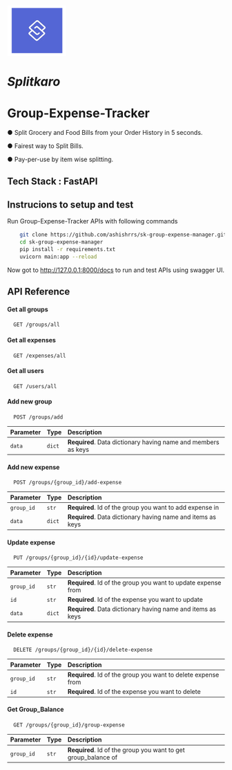 ![alt text](https://github.com/ashishrrs/sk-group-expense-manager/blob/main/media/logo.png)
# *Splitkaro* 
# Group-Expense-Tracker
● Split Grocery and Food Bills from your Order History in 5 seconds.

● Fairest way to Split Bills.

● Pay-per-use by item wise splitting.

## Tech Stack : FastAPI
## Instrucions to setup and test

Run Group-Expense-Tracker APIs with following commands

```bash
    git clone https://github.com/ashishrrs/sk-group-expense-manager.git
    cd sk-group-expense-manager
    pip install -r requirements.txt
    uvicorn main:app --reload
```
Now got to http://127.0.0.1:8000/docs to run and test APIs using swagger UI.
## API Reference

#### Get all groups

```http
  GET /groups/all
```

#### Get all expenses

```http
  GET /expenses/all
```


#### Get all users

```http
  GET /users/all
```

#### Add new group

```http
  POST /groups/add
```

| Parameter | Type     | Description                |
| :-------- | :------- | :------------------------- |
| `data` | `dict` | **Required**. Data dictionary having name and members as keys |

#### Add new expense

```http
  POST /groups/{group_id}/add-expense
```

| Parameter | Type     | Description                |
| :-------- | :------- | :------------------------- |
| `group_id` | `str`| **Required**. Id of the group you want to add expense in |
| `data` | `dict` | **Required**. Data dictionary having name and items as keys |

#### Update expense
```http
  PUT /groups/{group_id}/{id}/update-expense
```

| Parameter | Type     | Description                |
| :-------- | :------- | :------------------------- |
| `group_id` | `str`| **Required**. Id of the group you want to update expense from |
|`id`|`str`|**Required**. Id of the expense you want to update|
| `data` | `dict` | **Required**. Data dictionary having name and items as keys |


#### Delete expense
```http
  DELETE /groups/{group_id}/{id}/delete-expense
```

| Parameter | Type     | Description                |
| :-------- | :------- | :------------------------- |
| `group_id` | `str`| **Required**. Id of the group you want to delete expense from |
|`id`|`str`|**Required**. Id of the expense you want to delete|


#### Get Group_Balance

```http
  GET /groups/{group_id}/group-expense
```

| Parameter | Type     | Description                |
| :-------- | :------- | :------------------------- |
| `group_id` | `str`| **Required**. Id of the group you want to get group_balance of |
